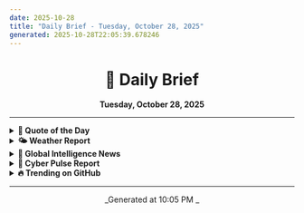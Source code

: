 ```yaml
---
date: 2025-10-28
title: "Daily Brief - Tuesday, October 28, 2025"
generated: 2025-10-28T22:05:39.678246
---
```


<div align="center">

# 📅 Daily Brief

**Tuesday, October 28, 2025**

</div>

---

<details>
<summary><b>💭 Quote of the Day</b></summary>

### 💭 Quote of the Day

> "In order to be irreplaceable, one must always be different."
>
> — **Coco Chanel**

</details>

<details>
<summary><b>🌤️ Weather Report</b></summary>

## 🌤️ Weather Report

**Weather data unavailable** ⛔

---

## 🌌 Space Weather Status

**Space weather data unavailable** ⛔

</details>

<details>
<summary><b>📰 Global Intelligence News</b></summary>

**Intel data unavailable** ⛔

_Error: Failed to fetch data_

</details>

<details>
<summary><b>🔐 Cyber Pulse Report</b></summary>

**CyberPulse data unavailable** ⛔

_Error: Failed to fetch data_

</details>

<details>
<summary><b>🔥 Trending on GitHub</b></summary>

**Trending data unavailable** ⛔

_Error: Failed to fetch data_

</details>

---

<div align="center">

_Generated at 10:05 PM _

</div>
